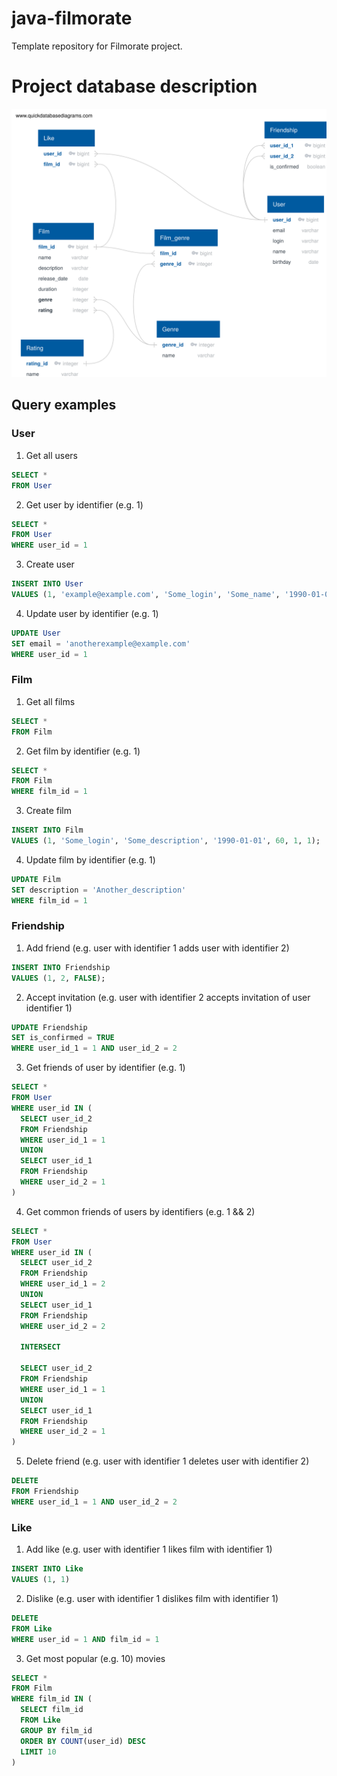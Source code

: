 # java-filmorate
Template repository for Filmorate project.

# Project database description

![Database structure scheme](/ER_Diagram.svg)

## Query examples

### User

1. Get all users

```sql
SELECT *
FROM User
```

2. Get user by identifier (e.g. 1)

```sql
SELECT *
FROM User
WHERE user_id = 1
```

3. Create user

```sql
INSERT INTO User
VALUES (1, 'example@example.com', 'Some_login', 'Some_name', '1990-01-01');
```

4. Update user by identifier (e.g. 1)

```sql
UPDATE User
SET email = 'anotherexample@example.com'
WHERE user_id = 1
```

### Film

1. Get all films

```sql
SELECT *
FROM Film
```

2. Get film by identifier (e.g. 1)

```sql
SELECT *
FROM Film
WHERE film_id = 1
```

3. Create film

```sql
INSERT INTO Film
VALUES (1, 'Some_login', 'Some_description', '1990-01-01', 60, 1, 1);
```

4. Update film by identifier (e.g. 1)

```sql
UPDATE Film
SET description = 'Another_description'
WHERE film_id = 1
```

### Friendship

1. Add friend (e.g. user with identifier 1 adds user with identifier 2)

```sql
INSERT INTO Friendship
VALUES (1, 2, FALSE);
```

2. Accept invitation (e.g. user with identifier 2 accepts invitation of user identifier 1)

```sql
UPDATE Friendship
SET is_confirmed = TRUE
WHERE user_id_1 = 1 AND user_id_2 = 2
```

3. Get friends of user by identifier (e.g. 1)

```sql
SELECT *
FROM User
WHERE user_id IN (
  SELECT user_id_2
  FROM Friendship
  WHERE user_id_1 = 1
  UNION
  SELECT user_id_1
  FROM Friendship
  WHERE user_id_2 = 1
)
```

4. Get common friends of users by identifiers (e.g. 1 && 2)

```sql
SELECT *
FROM User
WHERE user_id IN (
  SELECT user_id_2
  FROM Friendship
  WHERE user_id_1 = 2
  UNION
  SELECT user_id_1
  FROM Friendship
  WHERE user_id_2 = 2

  INTERSECT
  
  SELECT user_id_2
  FROM Friendship
  WHERE user_id_1 = 1
  UNION
  SELECT user_id_1
  FROM Friendship
  WHERE user_id_2 = 1
)
```

5. Delete friend (e.g. user with identifier 1 deletes user with identifier 2)

```sql
DELETE
FROM Friendship
WHERE user_id_1 = 1 AND user_id_2 = 2
```

### Like

1. Add like (e.g. user with identifier 1 likes film with identifier 1)

```sql
INSERT INTO Like
VALUES (1, 1)
```

2. Dislike (e.g. user with identifier 1 dislikes film with identifier 1)

```sql
DELETE
FROM Like
WHERE user_id = 1 AND film_id = 1
```

3. Get most popular (e.g. 10) movies

```sql
SELECT *
FROM Film
WHERE film_id IN (
  SELECT film_id
  FROM Like
  GROUP BY film_id
  ORDER BY COUNT(user_id) DESC
  LIMIT 10
)
```
